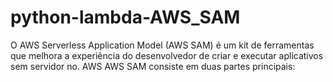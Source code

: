 # python-lambda-AWS_SAM
O AWS Serverless Application Model (AWS SAM) é um kit de ferramentas que melhora a experiência do desenvolvedor de criar e executar aplicativos sem servidor no. AWS AWS SAM consiste em duas partes principais:
